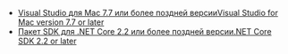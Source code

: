 * [<span data-ttu-id="85b2a-101">Visual Studio для Mac 7.7 или более поздней версии</span><span class="sxs-lookup"><span data-stu-id="85b2a-101">Visual Studio for Mac version 7.7 or later</span></span>](https://visualstudio.microsoft.com/downloads/)
* [<span data-ttu-id="85b2a-102">Пакет SDK для .NET Core 2.2 или более поздней версии</span><span class="sxs-lookup"><span data-stu-id="85b2a-102">.NET Core SDK 2.2 or later</span></span>](https://www.microsoft.com/net/download/all)